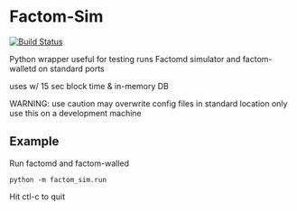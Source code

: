 # Factom-Sim

[![Build Status](https://travis-ci.org/stackdump/factom-sim.svg?branch=master)](https://travis-ci.org/stackdump/factom-sim)

Python wrapper useful for testing
runs Factomd simulator and factom-walletd on standard ports

uses w/ 15 sec block time & in-memory DB

WARNING: use caution may overwrite config files in standard location
only use this on a development machine

## Example

Run factomd and factom-walled

```
python -m factom_sim.run
```
Hit ctl-c to quit
